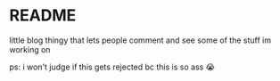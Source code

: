 # README

little blog thingy that lets people comment and see some of the stuff im working on

ps: i won't judge if this gets rejected bc this is so ass 😭
